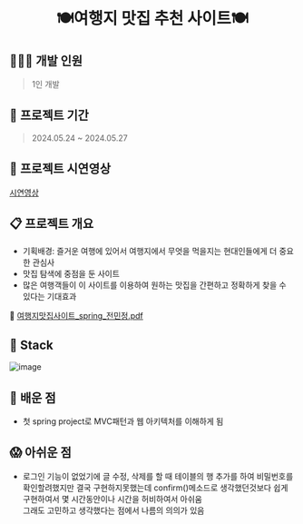 <h1 align="center"> 🍽️여행지 맛집 추천 사이트🍽️ </h1>

## 👩🏻‍💻 개발 인원
> 1인 개발
>
## 🚀 프로젝트 기간
> 2024.05.24 ~ 2024.05.27

## 🚀 프로젝트 시연영상
[시연영상](https://drive.google.com/file/d/1_0j39TZ5YmoUg6IWPsC6otPBsIj1EIiP/view?usp=drive_link)

## 📋 프로젝트 개요
- 기획배경: 즐거운 여행에 있어서 여행지에서 무엇을 먹을지는 현대인들에게 더 중요한 관심사 <br>
- 맛집 탐색에 중점을 둔 사이트<br>
- 많은 여행객들이 이 사이트를 이용하여 원하는 맛집을 간편하고 정확하게 찾을 수 있다는 기대효과  

 🔗 [여행지맛집사이트_spring_전민정.pdf](https://github.com/ekfrif0914/TripMatZip/blob/main/%EC%97%AC%ED%96%89%EC%A7%80%EB%A7%9B%EC%A7%91%EC%82%AC%EC%9D%B4%ED%8A%B8_spring_%EC%A0%84%EB%AF%BC%EC%A0%95.pdf)

## 🚧 Stack
![image](https://github.com/user-attachments/assets/3296a165-ea82-44ae-a37f-127f6a655794)

## 👀 배운 점
- 첫 spring project로 MVC패턴과 웹 아키텍처를 이해하게 됨


## 😱 아쉬운 점
- 로그인 기능이 없었기에 글 수정, 삭제를 할 때 테이블의 행 추가를 하여 비밀번호를 확인할려했지만 결국 구현하지못했는데 confirm()메소드로 생각했던것보다 쉽게 구현하여서 몇 시간동안이나 시간을 허비하여서 아쉬움
  <br>그래도 고민하고 생각했다는 점에서 나름의 의의가 있음
